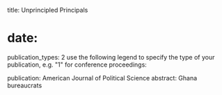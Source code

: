 title: Unprincipled Principals
# date: 

publication_types: 2 use the following legend to specify the type of your publication, e.g. "1" for conference proceedings:

publication: American Journal of Political Science
abstract: Ghana bureaucrats 
